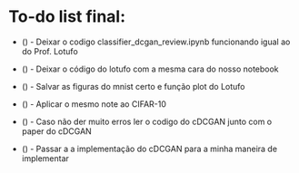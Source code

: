# To-do list final:

* () - Deixar o codigo classifier_dcgan_review.ipynb funcionando igual ao do Prof. Lotufo

* () - Deixar o código do lotufo com a mesma cara do nosso notebook

* () - Salvar as figuras do mnist certo e função plot do Lotufo

* () - Aplicar o mesmo note ao CIFAR-10

* () - Caso não der muito erros ler o codigo do cDCGAN junto com o paper do cDCGAN

* () - Passar a a implementação do cDCGAN para a minha maneira de implementar


